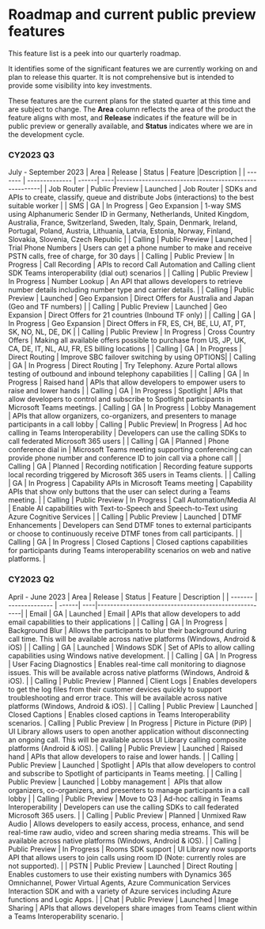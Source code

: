 # Roadmap and current public preview features

This feature list is a peek into our quarterly roadmap. <!--, and clones [our GitHub project](https://github.com/Azure/Communication/projects/1) --> 

It identifies some of the significant features we are currently working on and plan to release this quarter. <!--a rough timeframe for when you can expect to see them.--> It is not comprehensive but is intended to provide some visibility into key investments.

These features are the current plans for the stated quarter at this time and are subject to change. The **Area** column reflects the area of the product the feature aligns with most, and **Release**  indicates if the feature will be in public preview or generally available, and **Status** indicates where we are in the development cycle. <!-- Links are provided to Azure DevOps (ADO) tracking that is used internally by Microsoft.-->


### CY2023 Q3
July - September 2023
| Area    | Release        | Status  |  Feature |Description                                                |
| ------- | -------------- | ------| ----|------------------------------------------------------|
| Job Router | Public Preview | Launched | Job Router | SDKs and APIs to create, classify, queue and distribute Jobs (interactions) to the best suitable worker |
| SMS   | GA | In Progress | Geo Expansion  | 1-way SMS using Alphanumeric Sender ID in Germany, Netherlands, United Kingdom, Australia, France, Switzerland, Sweden, Italy, Spain, Denmark, Ireland, Portugal, Poland, Austria, Lithuania, Latvia, Estonia, Norway, Finland, Slovakia, Slovenia, Czech Republic |
| Calling | Public Preview | Launched | Trial Phone Numbers | Users can get a phone number to make and receive PSTN calls, free of charge, for 30 days |
| Calling | Public Preview | In Progress | Call Recording | APIs to record Call Automation and Calling client SDK Teams interoperability (dial out) scenarios |
| Calling | Public Preview | In Progress | Number Lookup | An API that allows developers to retrieve number details including number type and carrier details. |
| Calling | Public Preview | Launched | Geo Expansion | Direct Offers for Australia and Japan (Geo and TF numbers) |
| Calling | Public Preview | Launched | Geo Expansion | Direct Offers for 21 countries (Inbound TF only) |
| Calling | GA | In Progress | Geo Expansion | Direct Offers in FR, ES, CH, BE, LU, AT, PT, SK, NO, NL, DE, DK |
| Calling | Public Preview | In Progress | Cross Country Offers | Making all available offers possible to purchase from US, JP, UK, CA, DE, IT, NL, AU, FR, ES billing locations |
| Calling | GA | In Progress | Direct Routing | Improve SBC failover switching by using OPTIONS|
| Calling | GA | In Progress | Direct Routing | Try Telephony. Azure Portal allows testing of outbound and inbound telephony capabilities |
| Calling | GA | In Progress | Raised hand | APIs that allow developers to empower users to raise and lower hands |
| Calling | GA | In Progress | Spotlight | APIs that allow developers to control and subscribe to Spotlight participants in Microsoft Teams meetings.
| Calling | GA | In Progress | Lobby Management | APIs that allow organizers, co-organizers, and presenters to manage participants in a call lobby
| Calling | Public Preview| In Progress | Ad hoc calling in Teams Interoperability | Developers can use the calling SDKs to call federated Microsoft 365 users |
| Calling | GA | Planned | Phone conference dial in | Microsoft Teams meeting supporting conferencing can provide phone number and conference ID to join call via a phone call |
| Calling | GA | Planned | Recording notification | Recording feature supports local recording triggered by Microsoft 365 users in Teams clients. |
| Calling | GA | In Progress | Capability APIs in Microsoft Teams meeting | Capability APIs that show only buttons that the user can select during a Teams meeting. |
| Calling | Public Preview | In Progress | Call Automation/Media AI | Enable AI capabilities with Text-to-Speech and Speech-to-Text using Azure Cognitive Services |
| Calling | Public Preview | Launched | DTMF Enhancements | Developers can Send DTMF tones to external participants or  choose to continuously receive DTMF tones from call participants. |
| Calling | GA | In Progress | Closed Captions | Closed captions capabilities for participants during Teams interoperability scenarios on web and native platforms. |



### CY2023 Q2
April - June 2023
| Area    | Release        | Status  |  Feature | Description                                                |
| ------- | -------------- | ------| ----|------------------------------------------------------|
| Email | GA | Launched | Email |  APIs that allow developers to add email capabilities to their applications |
| Calling    | GA | In Progress | Background Blur  | Allows the participants to blur their background during call time. This will be available across native platforms (Windows, Android & iOS) |
| Calling    | GA | Launched | Windows SDK | Set of APIs to allow calling capabilities using Windows native development. |
| Calling    | GA | In Progress | User Facing Diagnostics | Enables real-time call monitoring to diagnose issues. This will be available across native platforms (Windows, Android & iOS). |
| Calling    | Public Preview | Planned | Client Logs | Enables developers to get the log files from their customer devices quickly to support troubleshooting and error trace. This will be available across native platforms (Windows, Android & iOS). |
| Calling    | Public Preview | Launched | Closed Captions | Enables closed captions in Teams Interoperability scenarios. 
| Calling    | Public Preview | In Progress | Picture in Picture (PiP) | UI Library allows users to open another application without disconnecting an ongoing call. This will be available across UI Library calling composite platforms (Android & iOS).
| Calling    | Public Preview | Launched | Raised hand | APIs that allow developers to raise and lower hands. |
| Calling    | Public Preview | Launched | Spotlight | APIs that allow developers to control and subscribe to Spotlight of participants in Teams meeting. |
| Calling    | Public Preview | Launched | Lobby management |  APIs that allow organizers, co-organizers, and presenters to manage participants in a call lobby |
| Calling    | Public Preview | Move to Q3 | Ad-hoc calling in Teams Interoperability | Developers can use the calling SDKs to call federated Microsoft 365 users. |
| Calling    | Public Preview | Planned | Unmixed Raw Audio | Allows developers to easily access, process, enhance, and send real-time raw audio, video and screen sharing media streams. This will be available across native platforms (Windows, Android & iOS). |
| Calling    | Public Preview | In Progress | Rooms SDK support | UI Library now supports API that allows users to join calls using room ID (Note: currently roles are not supported). |
| PSTN    | Public Preview | Launched | Direct Routing | Enables customers to use their existing numbers with Dynamics 365 Omnichannel, Power Virtual Agents, Azure Communication Services Interaction SDK and with a variety of Azure services including Azure functions and Logic Apps. |
| Chat | Public Preview | Launched | Image Sharing | APIs that allows developers share images from Teams client within a Teams Interoperability scenario. |



